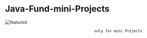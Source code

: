# Java-Fund-mini-Projects

   ![featured](https://github.com/StanimirBogdanov1/Java-Fund-mini-Projects/assets/151448770/d17cd8fd-309d-4e93-8177-31401427e180)

                                             only for mini Projects

